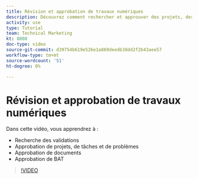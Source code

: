 ```yaml
---
title: Révision et approbation de travaux numériques
description: Découvrez comment rechercher et approuver des projets, des tâches, des problèmes, des documents et des bons à tirer.
activity: use
type: Tutorial
team: Technical Marketing
kt: 8808
doc-type: video
source-git-commit: d39754b619e526e1a869deedb38dd2f2b43aee57
workflow-type: tm+mt
source-wordcount: '51'
ht-degree: 0%

---
```


# Révision et approbation de travaux numériques

Dans cette vidéo, vous apprendrez à :

* Recherche des validations
* Approbation de projets, de tâches et de problèmes
* Approbation de documents
* Approbation de BAT

>[!VIDEO](https://video.tv.adobe.com/v/335108/?quality=12)

<!---
learn more URLS
Approving work
Home area for Reviewers
Guides
Home overview for Reviewers
Issue page overview
--->